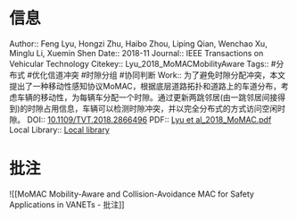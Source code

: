 # 信息
Author:: Feng Lyu, Hongzi Zhu, Haibo Zhou, Liping Qian, Wenchao Xu, Minglu Li, Xuemin Shen
Date:: 2018-11
Journal:: IEEE Transactions on Vehicular Technology
Citekey:: Lyu_2018_MoMACMobilityAware
Tags:: #分布式 #优化信道冲突 #时隙分组 #协同判断 
Work:: 为了避免时隙分配冲突，本文提出了一种移动性感知协议MoMAC，根据底层道路拓扑和道路上的车道分布，考虑车辆的移动性，为每辆车分配一个时隙。通过更新两跳邻居(由一跳邻居间接得到)的时隙占用信息，车辆可以检测时隙冲突，并以完全分布式的方式访问空闲时隙。
DOI:: [10.1109/TVT.2018.2866496](https://doi.org/10.1109/TVT.2018.2866496)
PDF:: [Lyu et al_2018_MoMAC.pdf](zotero://open-pdf/library/items/XNT2X6GY)
Local Library:: [Local library](zotero://select/items/1_FMHH79GY)

# 批注
![[MoMAC Mobility-Aware and Collision-Avoidance MAC for Safety Applications in VANETs - 批注]]